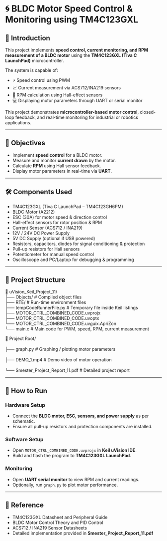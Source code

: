# 🌀 BLDC Motor Speed Control & Monitoring using TM4C123GXL

## 📖 Introduction
This project implements **speed control, current monitoring, and RPM measurement of a BLDC motor** using the **TM4C123GXL (Tiva C LaunchPad)** microcontroller.

The system is capable of:  
- ⚡ Speed control using PWM  
- 📈 Current measurement via ACS712/INA219 sensors  
- 🔄 RPM calculation using Hall-effect sensors  
- 💻 Displaying motor parameters through UART or serial monitor  

This project demonstrates **microcontroller-based motor control**, closed-loop feedback, and real-time monitoring for industrial or robotics applications.

---

## 🎯 Objectives
- Implement **speed control** for a BLDC motor.  
- Measure and monitor **current drawn** by the motor.  
- Calculate **RPM** using Hall sensor feedback.  
- Display motor parameters in real-time via **UART**.  

---

## 🛠️ Components Used
- TM4C123GXL (Tiva C LaunchPad – TM4C123GH6PM)  
- BLDC Motor (A2212)  
- ESC (30A) for motor speed & direction control  
- Hall-effect sensors for rotor position & RPM  
- Current Sensor (ACS712 / INA219)  
- 12V / 24V DC Power Supply  
- 5V DC Supply (optional if USB powered)  
- Resistors, capacitors, diodes for signal conditioning & protection  
- Pull-up resistors for Hall sensors  
- Potentiometer for manual speed control  
- Oscilloscope and PC/Laptop for debugging & programming  

---

## 📂 Project Structure

📁 uVision_Keil_Project_11/  
├── Objects/ # Compiled object files  
├── RTE/ # Run-time environment files  
├── tempCodeRunnerFile.py # Temporary file inside Keil listings  
├── MOTOR_CTRL_COMBINED_CODE.uvprojx  
├── MOTOR_CTRL_COMBINED_CODE.uvoptx  
└── MOTOR_CTRL_COMBINED_CODE.uvguix.ApriZon  
└── main.c  # Main code for PWM, speed, RPM, current measurement  

📁 Project Root/  
<br />
├── graph.py # Graphing / plotting motor parameters  
<br />
├── DEMO_1.mp4 # Demo video of motor operation  
<br />
└── Smester_Project_Report_11.pdf # Detailed project report  

---

## 🚀 How to Run

### Hardware Setup
- Connect the **BLDC motor, ESC, sensors, and power supply** as per schematic.  
- Ensure all pull-up resistors and protection components are installed.  

### Software Setup
- Open `MOTOR_CTRL_COMBINED_CODE.uvprojx` in **Keil uVision IDE**.  
- Build and flash the program to **TM4C123GXL LaunchPad**.  

### Monitoring
- Open **UART serial monitor** to view RPM and current readings.  
- Optionally, run `graph.py` to plot motor performance.  

---

## 📌 Reference
- TM4C123GXL Datasheet and Peripheral Guide  
- BLDC Motor Control Theory and PID Control  
- ACS712 / INA219 Sensor Datasheets  
- Detailed implementation provided in **Smester_Project_Report_11.pdf**  

